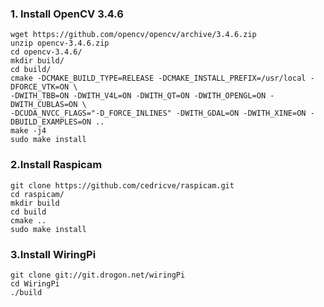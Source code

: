 ### 1. Install OpenCV 3.4.6

```
wget https://github.com/opencv/opencv/archive/3.4.6.zip
unzip opencv-3.4.6.zip
cd opencv-3.4.6/
mkdir build/
cd build/
cmake -DCMAKE_BUILD_TYPE=RELEASE -DCMAKE_INSTALL_PREFIX=/usr/local -DFORCE_VTK=ON \
-DWITH_TBB=ON -DWITH_V4L=ON -DWITH_QT=ON -DWITH_OPENGL=ON -DWITH_CUBLAS=ON \
-DCUDA_NVCC_FLAGS="-D_FORCE_INLINES" -DWITH_GDAL=ON -DWITH_XINE=ON -DBUILD_EXAMPLES=ON ..
make -j4
sudo make install
```

### 2.Install Raspicam

```
git clone https://github.com/cedricve/raspicam.git
cd raspicam/
mkdir build
cd build
cmake ..
sudo make install
```

### 3.Install WiringPi

```
git clone git://git.drogon.net/wiringPi
cd WiringPi
./build
```
